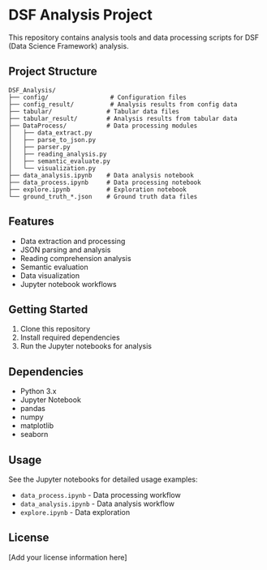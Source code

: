 # DSF Analysis Project

This repository contains analysis tools and data processing scripts for DSF (Data Science Framework) analysis.

## Project Structure

```
DSF_Analysis/
├── config/                 # Configuration files
├── config_result/          # Analysis results from config data
├── tabular/               # Tabular data files
├── tabular_result/        # Analysis results from tabular data
├── DataProcess/           # Data processing modules
│   ├── data_extract.py
│   ├── parse_to_json.py
│   ├── parser.py
│   ├── reading_analysis.py
│   ├── semantic_evaluate.py
│   └── visualization.py
├── data_analysis.ipynb    # Data analysis notebook
├── data_process.ipynb     # Data processing notebook
├── explore.ipynb          # Exploration notebook
└── ground_truth_*.json    # Ground truth data files
```

## Features

- Data extraction and processing
- JSON parsing and analysis
- Reading comprehension analysis
- Semantic evaluation
- Data visualization
- Jupyter notebook workflows

## Getting Started

1. Clone this repository
2. Install required dependencies
3. Run the Jupyter notebooks for analysis

## Dependencies

- Python 3.x
- Jupyter Notebook
- pandas
- numpy
- matplotlib
- seaborn

## Usage

See the Jupyter notebooks for detailed usage examples:
- `data_process.ipynb` - Data processing workflow
- `data_analysis.ipynb` - Data analysis workflow
- `explore.ipynb` - Data exploration

## License

[Add your license information here] 